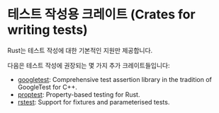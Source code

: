 # 테스트 작성용 크레이트 (Crates for writing tests)

Rust는 테스트 작성에 대한 기본적인 지원만 제공합니다.

다음은 테스트 작성에 권장되는 몇 가지 추가 크레이트들입니다:

* [googletest](https://docs.rs/googletest): Comprehensive test assertion library in the tradition of GoogleTest for C++.
* [proptest](https://docs.rs/proptest): Property-based testing for Rust.
* [rstest](https://docs.rs/rstest): Support for fixtures and parameterised tests.
